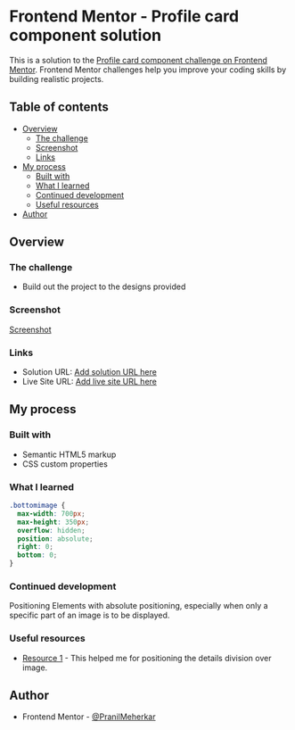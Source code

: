 # Frontend Mentor - Profile card component solution

This is a solution to the [Profile card component challenge on Frontend Mentor](https://www.frontendmentor.io/challenges/profile-card-component-cfArpWshJ). Frontend Mentor challenges help you improve your coding skills by building realistic projects.

## Table of contents

- [Overview](#overview)
  - [The challenge](#the-challenge)
  - [Screenshot](#screenshot)
  - [Links](#links)
- [My process](#my-process)
  - [Built with](#built-with)
  - [What I learned](#what-i-learned)
  - [Continued development](#continued-development)
  - [Useful resources](#useful-resources)
- [Author](#author)


## Overview

### The challenge

- Build out the project to the designs provided

### Screenshot

[Screenshot](file:///images/Screenshot.png)

### Links

- Solution URL: [Add solution URL here](https://your-solution-url.com)
- Live Site URL: [Add live site URL here](https://your-live-site-url.com)

## My process

### Built with

- Semantic HTML5 markup
- CSS custom properties


### What I learned

```css
.bottomimage {
  max-width: 700px;
  max-height: 350px;
  overflow: hidden;
  position: absolute;
  right: 0;
  bottom: 0;
}
```


### Continued development

Positioning Elements with absolute positioning, especially when only a specific part of an image is to be displayed.

### Useful resources

- [Resource 1](https://webplatform.github.io/docs/tutorials/absolute_and_fixed_positioning/) - This helped me for positioning the details division over image.

## Author

- Frontend Mentor - [@PranilMeherkar](https://www.frontendmentor.io/profile/PranilMeherkar)

